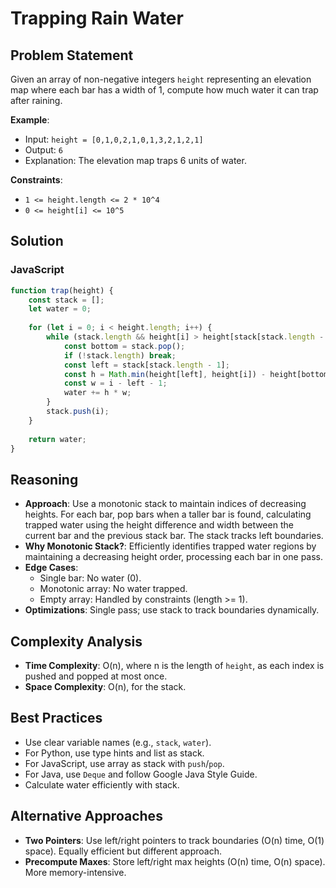 # Trapping Rain Water

## Problem Statement
Given an array of non-negative integers `height` representing an elevation map where each bar has a width of 1, compute how much water it can trap after raining.

**Example**:
- Input: `height = [0,1,0,2,1,0,1,3,2,1,2,1]`
- Output: `6`
- Explanation: The elevation map traps 6 units of water.

**Constraints**:
- `1 <= height.length <= 2 * 10^4`
- `0 <= height[i] <= 10^5`

## Solution

### JavaScript
```javascript
function trap(height) {
    const stack = [];
    let water = 0;
    
    for (let i = 0; i < height.length; i++) {
        while (stack.length && height[i] > height[stack[stack.length - 1]]) {
            const bottom = stack.pop();
            if (!stack.length) break;
            const left = stack[stack.length - 1];
            const h = Math.min(height[left], height[i]) - height[bottom];
            const w = i - left - 1;
            water += h * w;
        }
        stack.push(i);
    }
    
    return water;
}
```

## Reasoning
- **Approach**: Use a monotonic stack to maintain indices of decreasing heights. For each bar, pop bars when a taller bar is found, calculating trapped water using the height difference and width between the current bar and the previous stack bar. The stack tracks left boundaries.
- **Why Monotonic Stack?**: Efficiently identifies trapped water regions by maintaining a decreasing height order, processing each bar in one pass.
- **Edge Cases**:
  - Single bar: No water (0).
  - Monotonic array: No water trapped.
  - Empty array: Handled by constraints (length >= 1).
- **Optimizations**: Single pass; use stack to track boundaries dynamically.

## Complexity Analysis
- **Time Complexity**: O(n), where n is the length of `height`, as each index is pushed and popped at most once.
- **Space Complexity**: O(n), for the stack.

## Best Practices
- Use clear variable names (e.g., `stack`, `water`).
- For Python, use type hints and list as stack.
- For JavaScript, use array as stack with `push`/`pop`.
- For Java, use `Deque` and follow Google Java Style Guide.
- Calculate water efficiently with stack.

## Alternative Approaches
- **Two Pointers**: Use left/right pointers to track boundaries (O(n) time, O(1) space). Equally efficient but different approach.
- **Precompute Maxes**: Store left/right max heights (O(n) time, O(n) space). More memory-intensive.
